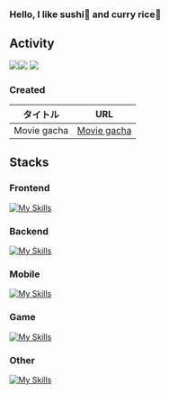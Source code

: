 ### Hello, I like sushi🍣 and curry rice🍛

## Activity
![](http://github-profile-summary-cards.vercel.app/api/cards/repos-per-language?username=CrazyHuman00&theme=radical)![](http://github-profile-summary-cards.vercel.app/api/cards/most-commit-language?username=CrazyHuman00&theme=radical)
![](http://github-profile-summary-cards.vercel.app/api/cards/profile-details?username=CrazyHuman00&theme=radical)

### Created
| タイトル | URL |
| ---- | ---- |
| Movie gacha | [Movie gacha](https://movie-gacha.netlify.app/) |


## Stacks
### Frontend
[![My Skills](https://skillicons.dev/icons?i=html,css,js,react,typescript&theme=light)](https://skillicons.dev)

### Backend
[![My Skills](https://skillicons.dev/icons?i=py,flask,fastapi,java,typescript&theme=light)](https://skillicons.dev)

### Mobile
[![My Skills](https://skillicons.dev/icons?i=swift,flutter,dart&theme=light)](https://skillicons.dev)

### Game
[![My Skills](https://skillicons.dev/icons?i=c,cs,cpp,unity,unreal&theme=light)](https://skillicons.dev)

### Other
[![My Skills](https://skillicons.dev/icons?i=arduino,figma,opencv,raspberrypi,matlab,firebase&theme=light)](https://skillicons.dev)
